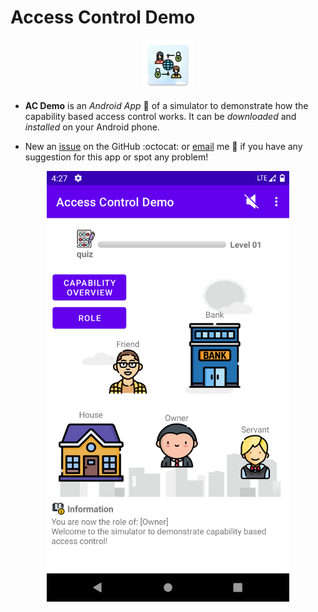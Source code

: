 # Access Control Demo

<div align=center><img src="images/logo.png" width="80" height="80"/></div>

- __AC Demo__ is an _Android App_ :iphone: of a simulator to demonstrate how the capability based access control works. It can be _downloaded_ and _installed_ on your Android phone.

- New an [issue](https://github.com/YechengChu/ACDemo/issues/new) on the GitHub :octocat: or [email](mailto:yecheng.chu@student.manchester.ac.uk) me :email: if you have any suggestion for this app or spot any problem!




<div align=center><img src="images/main_page.png" width="388" height="689"/></div>

